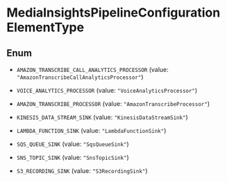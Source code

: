 

# MediaInsightsPipelineConfigurationElementType

## Enum


* `AMAZON_TRANSCRIBE_CALL_ANALYTICS_PROCESSOR` (value: `"AmazonTranscribeCallAnalyticsProcessor"`)

* `VOICE_ANALYTICS_PROCESSOR` (value: `"VoiceAnalyticsProcessor"`)

* `AMAZON_TRANSCRIBE_PROCESSOR` (value: `"AmazonTranscribeProcessor"`)

* `KINESIS_DATA_STREAM_SINK` (value: `"KinesisDataStreamSink"`)

* `LAMBDA_FUNCTION_SINK` (value: `"LambdaFunctionSink"`)

* `SQS_QUEUE_SINK` (value: `"SqsQueueSink"`)

* `SNS_TOPIC_SINK` (value: `"SnsTopicSink"`)

* `S3_RECORDING_SINK` (value: `"S3RecordingSink"`)



